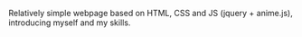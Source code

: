 Relatively simple webpage based on HTML, CSS and JS (jquery + anime.js), introducing myself and my skills.
